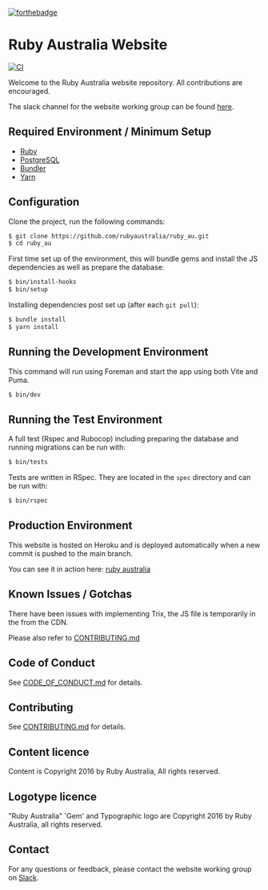 [![forthebadge](https://forthebadge.com/images/badges/made-with-ruby.svg)](https://forthebadge.com)

# Ruby Australia Website
[![CI](https://github.com/rubyaustralia/ruby_au/actions/workflows/ci.yml/badge.svg)](https://github.com/rubyaustralia/ruby_au/actions/workflows/ci.yml)

Welcome to the Ruby Australia website repository. All contributions are encouraged.

The slack channel for the website working group can be found
[here](https://rubyau.slack.com/archives/C34D3DCUX).

## Required Environment / Minimum Setup

- [Ruby](https://www.ruby-lang.org/)
- [PostgreSQL](https://www.postgresql.org/)
- [Bundler](https://bundler.io/)
- [Yarn](https://yarnpkg.com/)

## Configuration

Clone the project, run the following commands:

```bash
$ git clone https://github.com/rubyaustralia/ruby_au.git
$ cd ruby_au
```

First time set up of the environment, this will bundle gems and install the JS dependencies as well as prepare the database:

```bash
$ bin/install-hooks
$ bin/setup
```

Installing dependencies post set up (after each `git pull`):

```bash
$ bundle install
$ yarn install
```

## Running the Development Environment

This command will run using Foreman and start the app using both Vite and Puma.

```bash
$ bin/dev
```

## Running the Test Environment

A full test (Rspec and Rubocop) including preparing the database and running migrations can be run with:

```bash
$ bin/tests
```

Tests are written in RSpec. They are located in the `spec` directory and can be run with:

```bash
$ bin/rspec
```

## Production Environment

This website is hosted on Heroku and is deployed automatically when a new commit is pushed to the main branch.

You can see it in action here:
[ruby australia](https://ruby.org.au)

## Known Issues / Gotchas

There have been issues with implementing Trix, the JS file is temporarily in the <HEAD> from the CDN.

Please also refer to [CONTRIBUTING.md](CONTRIBUTING.md)

## Code of Conduct

See [CODE_OF_CONDUCT.md](CODE_OF_CONDUCT.md) for details.

## Contributing

See [CONTRIBUTING.md](CONTRIBUTING.md) for details.

## Content licence

Content is Copyright 2016 by Ruby Australia, All rights reserved.

## Logotype licence

"Ruby Australia" 'Gem' and Typographic logo are Copyright 2016 by Ruby Australia, all rights reserved.

## Contact

For any questions or feedback, please contact the website working group on [Slack](https://rubyau.slack.com/archives/C34D3DCUX).
